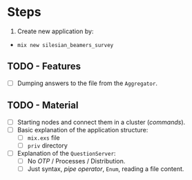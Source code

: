 # Steps

1. Create new application by:
  - `mix new silesian_beamers_survey`

## TODO - Features

- [ ] Dumping answers to the file from the `Aggregator`.
 
## TODO - Material

- [ ] Starting nodes and connect them in a cluster (*commands*).
- [ ] Basic explanation of the application structure:
  - [ ] `mix.exs` file
  - [ ] `priv` directory
- [ ] Explanation of the `QuestionServer`:
  - [ ] No *OTP* / Processes / Distribution.
  - [ ] Just syntax, *pipe operator*, `Enum`, reading a file content.
